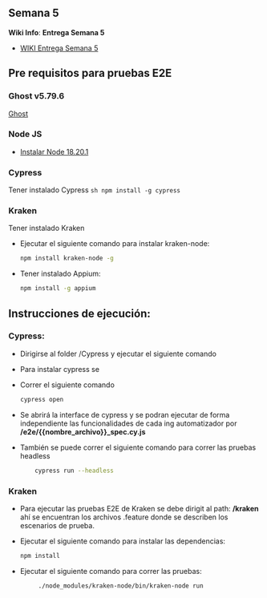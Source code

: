 ## Semana 5
**Wiki Info**:
**Entrega Semana 5**
- [WIKI Entrega Semana 5](https://github.com/jchernandezUA/tswdc-project/wiki#semana-5)

## Pre requisitos para pruebas E2E

### Ghost v5.79.6
[Ghost](http://3.83.87.188/)
### Node JS
- [Instalar Node 18.20.1](https://nodejs.org/en/download)

### Cypress
Tener instalado Cypress
    ```sh
        npm install -g cypress
    ```
### Kraken
Tener instalado Kraken
- Ejecutar el siguiente comando para instalar kraken-node:
    ```sh
    npm install kraken-node -g
    ```
- Tener instalado Appium:
    ```sh
    npm install -g appium
    ```
    
## Instrucciones de ejecución:

### Cypress:
 - Dirigirse al folder /Cypress y ejecutar el siguiente comando
- Para instalar cypress se 

 - Correr el siguiente comando
    ```sh
    cypress open 
    ```

- Se abrirá la interface de cypress y se podran ejecutar de forma independiente las funcionalidades de cada ing automatizador por **/e2e/{{nombre_archivo}}_spec.cy.js**

 - También se puede correr el siguiente comando para correr las pruebas headless
    ```sh
        cypress run --headless
    ```
### Kraken
- Para ejecutar las pruebas E2E de Kraken se debe dirigit al path: **/kraken** ahí se encuentran los archivos .feature donde se describen los escenarios de prueba.

- Ejecutar el siguiente comando para instalar las dependencias:
    ```sh
    npm install
    ```
    

- Ejecutar el siguiente comando para correr las pruebas:
    ```sh
         ./node_modules/kraken-node/bin/kraken-node run
    ```
